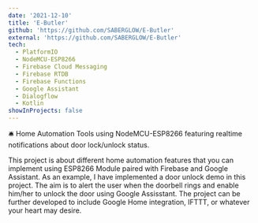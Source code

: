 ```yaml
---
date: '2021-12-10'
title: 'E-Butler'
github: 'https://github.com/SABERGLOW/E-Butler'
external: 'https://github.com/SABERGLOW/E-Butler'
tech:
  - PlatformIO
  - NodeMCU-ESP8266
  - Firebase Cloud Messaging
  - Firebase RTDB
  - Firebase Functions
  - Google Assistant
  - Dialogflow
  - Kotlin
showInProjects: false
---
```


🛎️ Home Automation Tools using NodeMCU-ESP8266 featuring realtime notifications about door lock/unlock status.

This project is about different home automation features that you can implement using ESP8266 Module paired with Firebase and Google Assistant. As an example, I have implemented a door unlock demo in this project. The aim is to alert the user when the doorbell rings and enable him/her to unlock the door using Google Assisstant. The project can be further developed to include Google Home integration, IFTTT, or whatever your heart may desire.
